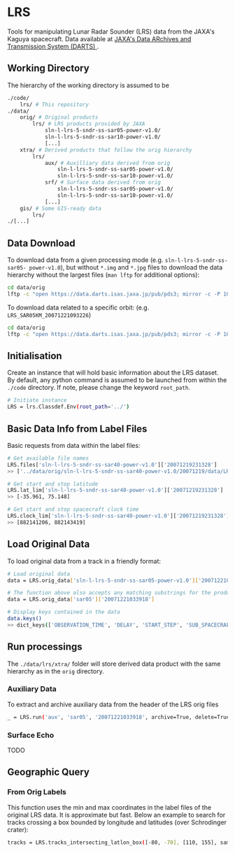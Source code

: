 # LRS
Tools for manipulating Lunar Radar Sounder (LRS) data from the JAXA's Kaguya 
spacecraft. Data available at [JAXA's Data ARchives and Transmission System (DARTS) ](https://darts.isas.jaxa.jp/planet/pdap/selene/index.html.en).

## Working Directory

The hierarchy of the working directory is assumed to be 

```bash
./code/
    lrs/ # This repository
./data/
    orig/ # Original products
        lrs/ # LRS products provided by JAXA
            sln-l-lrs-5-sndr-ss-sar05-power-v1.0/
            sln-l-lrs-5-sndr-ss-sar10-power-v1.0/
            [...]
    xtra/ # Derived products that follow the orig hierarchy
        lrs/
            aux/ # Auxilliary data derived from orig 
                sln-l-lrs-5-sndr-ss-sar05-power-v1.0/
                sln-l-lrs-5-sndr-ss-sar10-power-v1.0/
            srf/ # Surface data derived from orig 
                sln-l-lrs-5-sndr-ss-sar05-power-v1.0/
                sln-l-lrs-5-sndr-ss-sar10-power-v1.0/
            [...]
    gis/ # Some GIS-ready data
        lrs/
./[...]
```

## Data Download

To download data from a given processing mode (e.g. `sln-l-lrs-5-sndr-ss-sar05-
power-v1.0`), but without `*.img` and `*.jpg` files to download the data
hierarchy without the largest files (`man lftp` for additional options):

```bash
cd data/orig
lftp -c "open https://data.darts.isas.jaxa.jp/pub/pds3; mirror -c -P 10 --only-missing -X '*.img' -X '*.jpg' sln-l-lrs-5-sndr-ss-sar05-power-v1.0/"
```

To download data related to a specific orbit:
(e.g. `LRS_SAR05KM_20071221093226`)

```bash
cd data/orig
lftp -c "open https://data.darts.isas.jaxa.jp/pub/pds3; mirror -c -P 10 --only-missing -I 'LRS_SAR05KM_20071221093226*' sln-l-lrs-5-sndr-ss-sar05-power-v1.0/"
```

## Initialisation

Create an instance that will hold basic information about the LRS dataset.
By default, any python command is assumed to be launched from within
the `./code` directory. If note, please change the keyword `root_path`.

```bash
# Initiate instance
LRS = lrs.Classdef.Env(root_path='../')
```


## Basic Data Info from Label Files

Basic requests from data within the label files:

```bash
# Get available file names
LRS.files['sln-l-lrs-5-sndr-ss-sar40-power-v1.0']['20071219231328']
>> ['../data/orig/sln-l-lrs-5-sndr-ss-sar40-power-v1.0/20071219/data/LRS_SAR40KM_20071219231328.lbl']

# Get start and stop latitude
LRS.lat_lim['sln-l-lrs-5-sndr-ss-sar40-power-v1.0']['20071219231328']
>> [-35.961, 75.148]

# Get start and stop spacecraft clock time
LRS.clock_lim['sln-l-lrs-5-sndr-ss-sar40-power-v1.0']['20071219231328']
>> [882141206, 882143419]
```

## Load Original Data

To load original data from a track in a friendly format:

```bash
# Load original data
data = LRS.orig_data['sln-l-lrs-5-sndr-ss-sar05-power-v1.0']['20071221033918']

# The function above also accepts any matching substrings for the product, e.g.
data = LRS.orig_data['sar05']['20071221033918']

# Display keys contained in the data
data.keys()
>> dict_keys(['OBSERVATION_TIME', 'DELAY', 'START_STEP', 'SUB_SPACECRAFT_LATITUDE', 'SUB_SPACECRAFT_LONGITUDE', 'SPACECRAFT_ALTITUDE', 'DISTANCE_TO_RANGE0', 'TI', 'IMG'])
```

## Run processings

The `./data/lrs/xtra/` folder will store derived data product with the same hierarchy as in the `orig` directory. 

### Auxiliary Data

To extract and archive auxiliary data from the header of the LRS orig files
```bash
_ = LRS.run('aux', 'sar05', '20071221033918', archive=True, delete=True)
```

### Surface Echo

TODO


## Geographic Query

### From Orig Labels

This function uses the min and max coordinates in the label files of the original LRS data. It is approximate but fast. Below an example to search for tracks crossing a box bounded by longitude and latitudes (over Schrodinger crater):

```bash
tracks = LRS.tracks_intersecting_latlon_box([-80, -70], [110, 155], sampling=100e3)
```